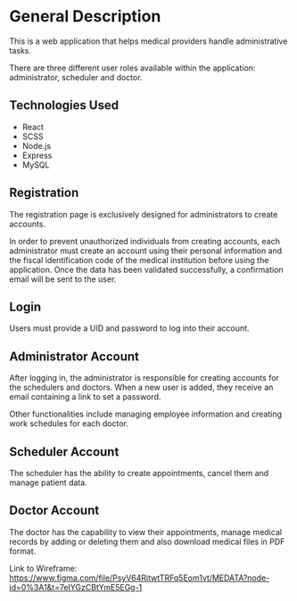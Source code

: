 # General Description
This is a web application that helps medical providers handle administrative tasks.

There are three different user roles available within the application: administrator, scheduler and doctor.

## Technologies Used
- React
- SCSS
- Node.js
- Express
- MySQL

## Registration

The registration page is exclusively designed for administrators to create accounts.

In order to prevent unauthorized individuals from creating accounts, each administrator must create an account using their personal information and the fiscal identification code of the medical institution before using the application. Once the data has been validated successfully, a confirmation email will be sent to the user.

## Login
Users must provide a UID and password to log into their account.

## Administrator Account

After logging in, the administrator is responsible for creating accounts for the schedulers and doctors. When a new user is added, they receive an email containing a link to set a password.

Other functionalities include managing employee information and creating work schedules for each doctor.

## Scheduler Account

The scheduler has the ability to create appointments, cancel them and manage patient data.

## Doctor Account

The doctor has the capability to view their appointments, manage medical records by adding or deleting them and also download medical files in PDF format. 


Link to Wireframe: https://www.figma.com/file/PsyV64RitwtTRFq5Eom1vt/MEDATA?node-id=0%3A1&t=7eIYGzCBtYmE5EGg-1